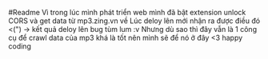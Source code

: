 #Readme
Vì trong lúc mình phát triển web mình đã bật extension unlock CORS và get data từ mp3.zing.vn về
Lúc deloy lên mới nhận ra được điều đó <(") -> kết quả deloy lên bug tùm lum :v
Nhưng dù sao thì đây vẫn là 1 công cụ để crawl data của mp3 khá là tốt nên mình sẽ để nó ở đây <3 happy coding
